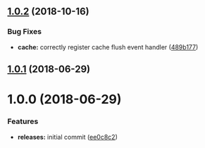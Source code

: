 <a name="1.0.2"></a>
## [1.0.2](https://github.com/hypeJunctionPro/Elgg3-hypeStash/compare/1.0.1...v1.0.2) (2018-10-16)


### Bug Fixes

* **cache:** correctly register cache flush event handler ([489b177](https://github.com/hypeJunctionPro/Elgg3-hypeStash/commit/489b177))



<a name="1.0.1"></a>
## [1.0.1](https://github.com/hypeJunctionPro/Elgg3-hypeStash/compare/1.0.0...v1.0.1) (2018-06-29)




<a name="1.0.0"></a>
# 1.0.0 (2018-06-29)


### Features

* **releases:** initial commit ([ee0c8c2](https://github.com/hypeJunction/Elgg3-hypeStash/commit/ee0c8c2))



